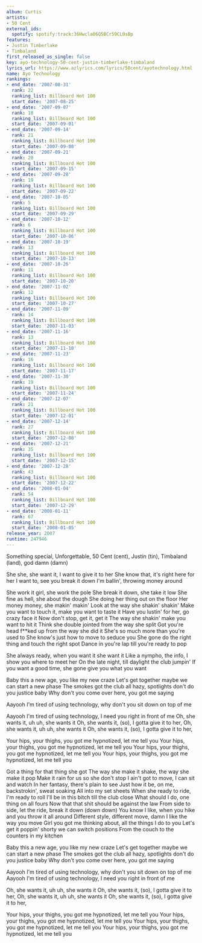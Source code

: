 ```yaml
---
album: Curtis
artists:
- 50 Cent
external_ids:
  spotify: spotify:track:36Hwcla06Q5BCr59CL0sBp
features:
- Justin Timberlake
- Timbaland
first_released_as_single: false
key: ayo-technology-50-cent-justin-timberlake-timbaland
lyrics_url: https://www.azlyrics.com/lyrics/50cent/ayotechnology.html
name: Ayo Technology
rankings:
- end_date: '2007-08-31'
  rank: 22
  ranking_list: Billboard Hot 100
  start_date: '2007-08-25'
- end_date: '2007-09-07'
  rank: 18
  ranking_list: Billboard Hot 100
  start_date: '2007-09-01'
- end_date: '2007-09-14'
  rank: 21
  ranking_list: Billboard Hot 100
  start_date: '2007-09-08'
- end_date: '2007-09-21'
  rank: 20
  ranking_list: Billboard Hot 100
  start_date: '2007-09-15'
- end_date: '2007-09-28'
  rank: 19
  ranking_list: Billboard Hot 100
  start_date: '2007-09-22'
- end_date: '2007-10-05'
  rank: 5
  ranking_list: Billboard Hot 100
  start_date: '2007-09-29'
- end_date: '2007-10-12'
  rank: 6
  ranking_list: Billboard Hot 100
  start_date: '2007-10-06'
- end_date: '2007-10-19'
  rank: 13
  ranking_list: Billboard Hot 100
  start_date: '2007-10-13'
- end_date: '2007-10-26'
  rank: 11
  ranking_list: Billboard Hot 100
  start_date: '2007-10-20'
- end_date: '2007-11-02'
  rank: 12
  ranking_list: Billboard Hot 100
  start_date: '2007-10-27'
- end_date: '2007-11-09'
  rank: 14
  ranking_list: Billboard Hot 100
  start_date: '2007-11-03'
- end_date: '2007-11-16'
  rank: 13
  ranking_list: Billboard Hot 100
  start_date: '2007-11-10'
- end_date: '2007-11-23'
  rank: 16
  ranking_list: Billboard Hot 100
  start_date: '2007-11-17'
- end_date: '2007-11-30'
  rank: 19
  ranking_list: Billboard Hot 100
  start_date: '2007-11-24'
- end_date: '2007-12-07'
  rank: 21
  ranking_list: Billboard Hot 100
  start_date: '2007-12-01'
- end_date: '2007-12-14'
  rank: 27
  ranking_list: Billboard Hot 100
  start_date: '2007-12-08'
- end_date: '2007-12-21'
  rank: 35
  ranking_list: Billboard Hot 100
  start_date: '2007-12-15'
- end_date: '2007-12-28'
  rank: 43
  ranking_list: Billboard Hot 100
  start_date: '2007-12-22'
- end_date: '2008-01-04'
  rank: 54
  ranking_list: Billboard Hot 100
  start_date: '2007-12-29'
- end_date: '2008-01-11'
  rank: 67
  ranking_list: Billboard Hot 100
  start_date: '2008-01-05'
release_year: 2007
runtime: 247946
---
```

Something special,
Unforgettable,
50 Cent (cent),
Justin (tin),
Timbaland (land), god damn (damn)

She she, she want it, I want to give it to her
She know that, it's right here for her
I want to, see you break it down
I'm ballin', throwing money around



She work it girl, she work the pole
She break it down, she take it low
She fine as hell, she about the dough
She doing her thing out on the floor
Her money money, she makin' makin'
Look at the way she shakin' shakin'
Make you want to touch it, make you want to taste it
Have you lustin' for her, go crazy face it
Now don't stop, get it, get it
The way she shakin' make you want to hit it
Think she double jointed from the way she split
Got you're head f**ked up from the way she did it
She's so much more than you're used to
She know's just how to move to seduce you
She gone do the right thing and touch the right spot
Dance in you're lap till you're ready to pop

She always ready, when you want it she want it
Like a nympho, the info, I show you where to meet her
On the late night, till daylight the club jumpin'
If you want a good time, she gone give you what you want



Baby this a new age, you like my new craze
Let's get together maybe we can start a new phase
The smokes got the club all hazy, spotlights don't do you justice baby
Why don't you come over here, you got me saying

Aayooh
I'm tired of using technology, why don't you sit down on top of me

Aayooh
I'm tired of using technology, I need you right in front of me
Oh, she wants it, uh uh, she wants it
Oh, she wants it, (so), I gotta give it to her,
Oh, she wants it, uh uh, she wants it
Oh, she wants it, (so), I gotta give it to her,

Your hips, your thighs, you got me hypnotized, let me tell you
Your hips, your thighs, you got me hypnotized, let me tell you
Your hips, your thighs, you got me hypnotized, let me tell you
Your hips, your thighs, you got me hypnotized, let me tell you



Got a thing for that thing she got
The way she make it shake, the way she make it pop
Make it rain for us so she don't stop
I ain't got to move, I can sit and watch
In her fantasy, there's plain to see
Just how it be, on me, backstrokin', sweat soaking
All into my set sheets
When she ready to ride, I'm ready to roll
I'll be in this bitch till the club close
What should I do, one thing on all fours
Now that that shit should be against the law
From side to side, let the ride, break it down (down down)
You know I like, when you hike and you throw it all around
Different style, different move, damn I like the way you move
Girl you got me thinking about, all the things I do to you
Let's get it poppin' shorty we can switch positions
From the couch to the counters in my kitchen



Baby this a new age, you like my new craze
Let's get together maybe we can start a new phase
The smokes got the club all hazy, spotlights don't do you justice baby
Why don't you come over here, you got me saying

Aayooh
I'm tired of using technology, why don't you sit down on top of me
Aayooh
I'm tired of using technology, I need you right in front of me

Oh, she wants it, uh uh, she wants it
Oh, she wants it, (so), I gotta give it to her,
Oh, she wants it, uh uh, she wants it
Oh, she wants it, (so), I gotta give it to her,

Your hips, your thighs, you got me hypnotized, let me tell you
Your hips, your thighs, you got me hypnotized, let me tell you
Your hips, your thighs, you got me hypnotized, let me tell you
Your hips, your thighs, you got me hypnotized, let me tell you
